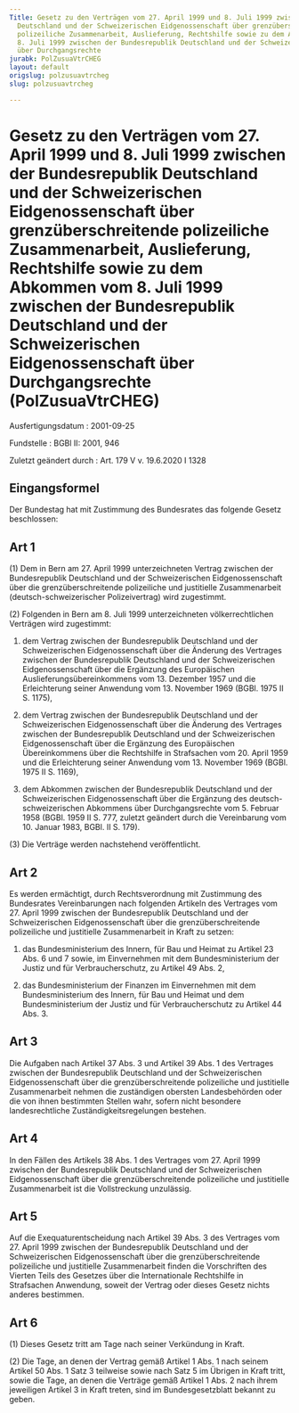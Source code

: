 ```yaml
---
Title: Gesetz zu den Verträgen vom 27. April 1999 und 8. Juli 1999 zwischen der Bundesrepublik
  Deutschland und der Schweizerischen Eidgenossenschaft über grenzüberschreitende
  polizeiliche Zusammenarbeit, Auslieferung, Rechtshilfe sowie zu dem Abkommen vom
  8. Juli 1999 zwischen der Bundesrepublik Deutschland und der Schweizerischen Eidgenossenschaft
  über Durchgangsrechte
jurabk: PolZusuaVtrCHEG
layout: default
origslug: polzusuavtrcheg
slug: polzusuavtrcheg

---
```


# Gesetz zu den Verträgen vom 27. April 1999 und 8. Juli 1999 zwischen der Bundesrepublik Deutschland und der Schweizerischen Eidgenossenschaft über grenzüberschreitende polizeiliche Zusammenarbeit, Auslieferung, Rechtshilfe sowie zu dem Abkommen vom 8. Juli 1999 zwischen der Bundesrepublik Deutschland und der Schweizerischen Eidgenossenschaft über Durchgangsrechte (PolZusuaVtrCHEG)

Ausfertigungsdatum
:   2001-09-25

Fundstelle
:   BGBl II: 2001, 946

Zuletzt geändert durch
:   Art. 179 V v. 19.6.2020 I 1328



## Eingangsformel

Der Bundestag hat mit Zustimmung des Bundesrates das folgende Gesetz beschlossen:


## Art 1

(1) Dem in Bern am 27. April 1999 unterzeichneten Vertrag zwischen der Bundesrepublik Deutschland und der Schweizerischen Eidgenossenschaft über die grenzüberschreitende polizeiliche und justitielle Zusammenarbeit (deutsch-schweizerischer Polizeivertrag) wird zugestimmt.

(2) Folgenden in Bern am 8. Juli 1999 unterzeichneten völkerrechtlichen Verträgen wird zugestimmt:

1.  dem Vertrag zwischen der Bundesrepublik Deutschland und der Schweizerischen Eidgenossenschaft über die Änderung des Vertrages zwischen der Bundesrepublik Deutschland und der Schweizerischen Eidgenossenschaft über die Ergänzung des Europäischen Auslieferungsübereinkommens vom 13. Dezember 1957 und die Erleichterung seiner Anwendung vom 13. November 1969 (BGBl. 1975 II S. 1175),


2.  dem Vertrag zwischen der Bundesrepublik Deutschland und der Schweizerischen Eidgenossenschaft über die Änderung des Vertrages zwischen der Bundesrepublik Deutschland und der Schweizerischen Eidgenossenschaft über die Ergänzung des Europäischen Übereinkommens über die Rechtshilfe in Strafsachen vom 20. April 1959 und die Erleichterung seiner Anwendung vom 13. November 1969 (BGBl. 1975 II S. 1169),


3.  dem Abkommen zwischen der Bundesrepublik Deutschland und der Schweizerischen Eidgenossenschaft über die Ergänzung des deutsch-schweizerischen Abkommens über Durchgangsrechte vom 5. Februar 1958 (BGBl. 1959 II S. 777, zuletzt geändert durch die Vereinbarung vom 10. Januar 1983, BGBl. II S. 179).




(3) Die Verträge werden nachstehend veröffentlicht.


## Art 2

Es werden ermächtigt, durch Rechtsverordnung mit Zustimmung des Bundesrates Vereinbarungen nach folgenden Artikeln des Vertrages vom 27. April 1999 zwischen der Bundesrepublik Deutschland und der Schweizerischen Eidgenossenschaft über die grenzüberschreitende polizeiliche und justitielle Zusammenarbeit in Kraft zu setzen:

1.  das Bundesministerium des Innern, für Bau und Heimat zu Artikel 23 Abs. 6 und 7 sowie, im Einvernehmen mit dem Bundesministerium der Justiz und für Verbraucherschutz, zu Artikel 49 Abs. 2,


2.  das Bundesministerium der Finanzen im Einvernehmen mit dem Bundesministerium des Innern, für Bau und Heimat und dem Bundesministerium der Justiz und für Verbraucherschutz zu Artikel 44 Abs. 3.





## Art 3

Die Aufgaben nach Artikel 37 Abs. 3 und Artikel 39 Abs. 1 des Vertrages zwischen der Bundesrepublik Deutschland und der Schweizerischen Eidgenossenschaft über die grenzüberschreitende polizeiliche und justitielle Zusammenarbeit nehmen die zuständigen obersten Landesbehörden oder die von ihnen bestimmten Stellen wahr, sofern nicht besondere landesrechtliche Zuständigkeitsregelungen bestehen.


## Art 4

In den Fällen des Artikels 38 Abs. 1 des Vertrages vom 27. April 1999 zwischen der Bundesrepublik Deutschland und der Schweizerischen Eidgenossenschaft über die grenzüberschreitende polizeiliche und justitielle Zusammenarbeit ist die Vollstreckung unzulässig.


## Art 5

Auf die Exequaturentscheidung nach Artikel 39 Abs. 3 des Vertrages vom 27. April 1999 zwischen der Bundesrepublik Deutschland und der Schweizerischen Eidgenossenschaft über die grenzüberschreitende polizeiliche und justitielle Zusammenarbeit finden die Vorschriften des Vierten Teils des Gesetzes über die Internationale Rechtshilfe in Strafsachen Anwendung, soweit der Vertrag oder dieses Gesetz nichts anderes bestimmen.


## Art 6

(1) Dieses Gesetz tritt am Tage nach seiner Verkündung in Kraft.

(2) Die Tage, an denen der Vertrag gemäß Artikel 1 Abs. 1 nach seinem Artikel 50 Abs. 1 Satz 3 teilweise sowie nach Satz 5 im Übrigen in Kraft tritt, sowie die Tage, an denen die Verträge gemäß Artikel 1 Abs. 2 nach ihrem jeweiligen Artikel 3 in Kraft treten, sind im Bundesgesetzblatt bekannt zu geben.

